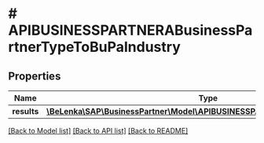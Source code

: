 # # APIBUSINESSPARTNERABusinessPartnerTypeToBuPaIndustry

## Properties

Name | Type | Description | Notes
------------ | ------------- | ------------- | -------------
**results** | [**\BeLenka\SAP\BusinessPartner\Model\APIBUSINESSPARTNERABuPaIndustryType[]**](APIBUSINESSPARTNERABuPaIndustryType.md) |  | [optional]

[[Back to Model list]](../../README.md#models) [[Back to API list]](../../README.md#endpoints) [[Back to README]](../../README.md)
